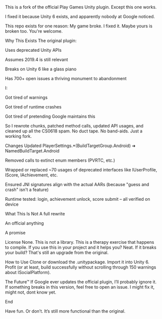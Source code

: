 This is a fork of the official Play Games Unity plugin.
Except this one works.

I fixed it because Unity 6 exists, and apparently nobody at Google noticed.

This repo exists for one reason:
My game broke. I fixed it. Maybe yours is broken too. You're welcome.

Why This Exists
The original plugin:

Uses deprecated Unity APIs

Assumes 2019.4 is still relevant

Breaks on Unity 6 like a glass piano

Has 700+ open issues a thriving monument to abandonment

I:

Got tired of warnings

Got tired of runtime crashes

Got tired of pretending Google maintains this

So I rewrote chunks, patched method calls, updated API usages, and cleaned up all the CS0618 spam.
No duct tape. No band-aids. Just a working fork.

Changes
Updated PlayerSettings.*(BuildTargetGroup.Android) ➜ NamedBuildTarget.Android

Removed calls to extinct enum members (PVRTC, etc.)

Wrapped or replaced ~70 usages of deprecated interfaces like IUserProfile, IScore, IAchievement, etc.

Ensured JNI signatures align with the actual AARs (because "guess and crash" isn't a feature)

Runtime tested: login, achievement unlock, score submit – all verified on device

What This Is Not
A full rewrite

An official anything

A promise

License
None.
This is not a library. This is a therapy exercise that happens to compile.
If you use this in your project and it helps you? Neat.
If it breaks your build? That's still an upgrade from the original.

How to Use
Clone or download the .unitypackage.
Import it into Unity 6.
Profit (or at least, build successfully without scrolling through 150 warnings about ISocialPlatform).

The Future™
If Google ever updates the official plugin, I’ll probably ignore it.
If something breaks in this version, feel free to open an issue.
I might fix it, might not, dont know yet.

End

Have fun. Or don’t.
It’s still more functional than the original.
